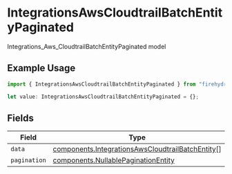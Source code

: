 # IntegrationsAwsCloudtrailBatchEntityPaginated

Integrations_Aws_CloudtrailBatchEntityPaginated model

## Example Usage

```typescript
import { IntegrationsAwsCloudtrailBatchEntityPaginated } from "firehydrant-typescript-sdk/models/components";

let value: IntegrationsAwsCloudtrailBatchEntityPaginated = {};
```

## Fields

| Field                                                                                                                | Type                                                                                                                 | Required                                                                                                             | Description                                                                                                          |
| -------------------------------------------------------------------------------------------------------------------- | -------------------------------------------------------------------------------------------------------------------- | -------------------------------------------------------------------------------------------------------------------- | -------------------------------------------------------------------------------------------------------------------- |
| `data`                                                                                                               | [components.IntegrationsAwsCloudtrailBatchEntity](../../models/components/integrationsawscloudtrailbatchentity.md)[] | :heavy_minus_sign:                                                                                                   | N/A                                                                                                                  |
| `pagination`                                                                                                         | [components.NullablePaginationEntity](../../models/components/nullablepaginationentity.md)                           | :heavy_minus_sign:                                                                                                   | N/A                                                                                                                  |